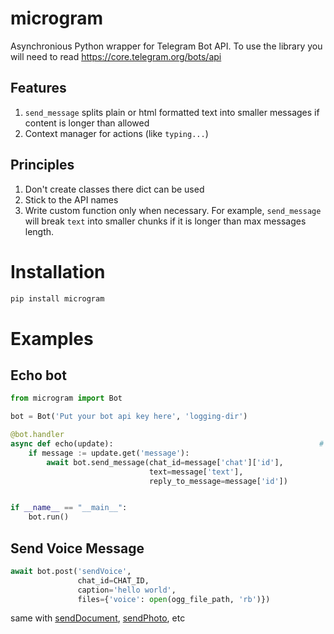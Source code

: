# microgram
Asynchronious Python wrapper for Telegram Bot API. To use the library you will need to read https://core.telegram.org/bots/api
## Features
1. `send_message` splits plain or html formatted text into smaller messages if content is longer than allowed
2. Context manager for actions (like `typing...`)
## Principles
1. Don't create classes there dict can be used
2. Stick to the API names
3. Write custom function only when necessary. For example, `send_message` will break `text` into smaller chunks if it is longer than max messages length.
# Installation
```sh
pip install microgram
```
# Examples
## Echo bot
```python
from microgram import Bot

bot = Bot('Put your bot api key here', 'logging-dir')

@bot.handler
async def echo(update):                                              # https://core.telegram.org/bots/api#update
    if message := update.get('message'):
        await bot.send_message(chat_id=message['chat']['id'],
                               text=message['text'],
                               reply_to_message=message['id'])


if __name__ == "__main__":
    bot.run()
```

## Send Voice Message
```python
await bot.post('sendVoice', 
               chat_id=CHAT_ID, 
               caption='hello world', 
               files={'voice': open(ogg_file_path, 'rb')})
```
same with [sendDocument](https://core.telegram.org/bots/api#senddocument), [sendPhoto](https://core.telegram.org/bots/api#sendphoto), etc
